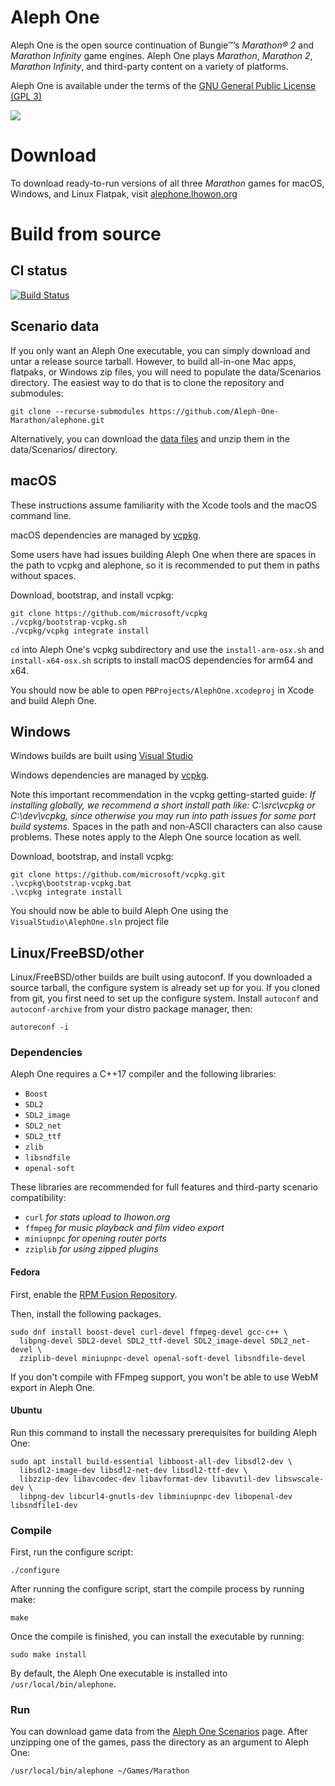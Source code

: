 # Aleph One

Aleph One is the open source continuation of Bungie™’s _Marathon® 2_ and _Marathon Infinity_ game engines. Aleph One plays _Marathon_, _Marathon 2_, _Marathon Infinity_, and third-party content on a variety of platforms.

Aleph One is available under the terms of the [GNU General Public License (GPL 3)](http://www.gnu.org/licenses/gpl-3.0.html)

[![](https://dcbadge.vercel.app/api/server/NvF3pdV)](https://discord.gg/NvF3pdV)

# Download

To download ready-to-run versions of all three _Marathon_ games for macOS,
Windows, and Linux Flatpak, visit
[alephone.lhowon.org](https://alephone.lhowon.org)

# Build from source

## CI status

[![Build Status](https://github.com/Aleph-One-Marathon/alephone/actions/workflows/ci-build.yml/badge.svg)](https://github.com/Aleph-One-Marathon/alephone/actions/workflows/ci-build.yml?query=branch%3Amaster+)

## Scenario data

If you only want an Aleph One executable, you can simply download and untar a release source tarball. However, to build all-in-one Mac apps, flatpaks, or Windows zip files, you will need to populate the data/Scenarios directory. The easiest way to do that is to clone the repository and submodules:

    git clone --recurse-submodules https://github.com/Aleph-One-Marathon/alephone.git

Alternatively, you can download the [data files](https://alephone.lhowon.org/scenarios.html) and unzip them in the data/Scenarios/ directory.

## macOS

These instructions assume familiarity with the Xcode tools and the macOS command line.

macOS dependencies are managed by [vcpkg](https://github.com/microsoft/vcpkg).

Some users have had issues building Aleph One when there are spaces in the path to vcpkg and alephone, so it is recommended to put them in paths without spaces.

Download, bootstrap, and install vcpkg:

    git clone https://github.com/microsoft/vcpkg
    ./vcpkg/bootstrap-vcpkg.sh
    ./vcpkg/vcpkg integrate install

`cd` into Aleph One's vcpkg subdirectory and use the `install-arm-osx.sh` and `install-x64-osx.sh` scripts to install macOS dependencies for arm64 and x64.

You should now be able to open `PBProjects/AlephOne.xcodeproj` in Xcode and build Aleph One.

## Windows

Windows builds are built using [Visual Studio](https://visualstudio.microsoft.com/vs/)

Windows dependencies are managed by [vcpkg](https://github.com/microsoft/vcpkg).

Note this important recommendation in the vcpkg getting-started guide: _If installing globally, we recommend a short install path like: C:\src\vcpkg or C:\dev\vcpkg, since otherwise you may run into path issues for some port build systems._ Spaces in the path and non-ASCII characters can also cause problems. These notes apply to the Aleph One source location as well.

Download, bootstrap, and install vcpkg:

    git clone https://github.com/microsoft/vcpkg.git
    .\vcpkg\bootstrap-vcpkg.bat
    .\vcpkg integrate install

You should now be able to build Aleph One using the `VisualStudio\AlephOne.sln` project file

## Linux/FreeBSD/other

Linux/FreeBSD/other builds are built using autoconf. If you downloaded a source tarball, the configure system is already set up for you. If you cloned from git, you first need to set up the configure system. Install `autoconf` and `autoconf-archive` from your distro package manager, then:

    autoreconf -i

### Dependencies

Aleph One requires a C++17 compiler and the following libraries:

+ `Boost`
+ `SDL2`
+ `SDL2_image`
+ `SDL2_net`
+ `SDL2_ttf`
+ `zlib`
+ `libsndfile`
+ `openal-soft`

These libraries are recommended for full features and third-party scenario compatibility:

+ `curl` _for stats upload to lhowon.org_
+ `ffmpeg` _for music playback and film video export_
+ `miniupnpc` _for opening router ports_
+ `zziplib` _for using zipped plugins_

#### Fedora

First, enable the [RPM Fusion Repository](http://rpmfusion.org/Configuration).

Then, install the following packages.

    sudo dnf install boost-devel curl-devel ffmpeg-devel gcc-c++ \
      libpng-devel SDL2-devel SDL2_ttf-devel SDL2_image-devel SDL2_net-devel \
      zziplib-devel miniupnpc-devel openal-soft-devel libsndfile-devel

If you don't compile with FFmpeg support, you won't be able to use WebM export in Aleph One.

#### Ubuntu

Run this command to install the necessary prerequisites for building Aleph One:

    sudo apt install build-essential libboost-all-dev libsdl2-dev \
      libsdl2-image-dev libsdl2-net-dev libsdl2-ttf-dev \
      libzzip-dev libavcodec-dev libavformat-dev libavutil-dev libswscale-dev \
      libpng-dev libcurl4-gnutls-dev libminiupnpc-dev libopenal-dev libsndfile1-dev

### Compile

First, run the configure script:

    ./configure

After running the configure script, start the compile process by running make:

    make

Once the compile is finished, you can install the executable by running:

    sudo make install

By default, the Aleph One executable is installed into `/usr/local/bin/alephone`.

### Run

You can download game data from the [Aleph One Scenarios](https://alephone.lhowon.org/scenarios.html) page. After unzipping one of the games, pass the directory as an argument to Aleph One:

    /usr/local/bin/alephone ~/Games/Marathon
